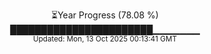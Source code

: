 <p align="center">
⏳Year Progress (78.08 %)<br>
███████████████████████▁▁▁▁▁▁▁ <br>
<sub>Updated: Mon, 13 Oct 2025 00:13:41 GMT</sub>
</p>

